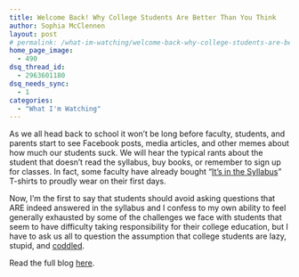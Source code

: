 ```yaml
---
title: Welcome Back! Why College Students Are Better Than You Think
author: Sophia McClennen
layout: post
# permalink: /what-im-watching/welcome-back-why-college-students-are-better-than-you-think/
home_page_image:
  - 490
dsq_thread_id:
  - 2963601180
dsq_needs_sync:
  - 1
categories:
  - "What I'm Watching"
---
```

As we all head back to school it won&#8217;t be long before faculty, students, and parents start to see Facebook posts, media articles, and other memes about how much our students suck. We will hear the typical rants about the student that doesn&#8217;t read the syllabus, buy books, or remember to sign up for classes. In fact, some faculty have already bought &#8220;<a href="https://www.insidehighered.com/news/2013/10/18/t-shirt-many-professors-would-enjoy-wearing" target="_hplink">It&#8217;s in the Syllabus</a>&#8221; T-shirts to proudly wear on their first days.

Now, I&#8217;m the first to say that students should avoid asking questions that ARE indeed answered in the syllabus and I confess to my own ability to feel generally exhausted by some of the challenges we face with students that seem to have difficulty taking responsibility for their college education, but I have to ask us all to question the assumption that college students are lazy, stupid, and <a href="http://bizlex.com/2012/03/coddled-millennials-can-be-hr-nightmares/" target="_hplink">coddled</a>.

Read the full blog [here][1].

 [1]: http://www.huffingtonpost.com/sophia-a-mcclennen/welcome-back-why-college-_b_5710809.html